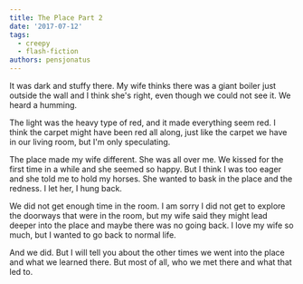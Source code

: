 ```yaml
---
title: The Place Part 2
date: '2017-07-12'
tags:
  - creepy
  - flash-fiction
authors: pensjonatus
---
```


It was dark and stuffy there. My wife thinks there was a giant boiler just
outside the wall and I think she's right, even though we could not see it. We
heard a humming.

<!-- truncate -->

The light was the heavy type of red, and it made everything seem red. I think
the carpet might have been red all along, just like the carpet we have in our
living room, but I'm only speculating.

The place made my wife different. She was all over me. We kissed for the first
time in a while and she seemed so happy. But I think I was too eager and she
told me to hold my horses. She wanted to bask in the place and the redness. I
let her, I hung back.

We did not get enough time in the room. I am sorry I did not get to explore the
doorways that were in the room, but my wife said they might lead deeper into the
place and maybe there was no going back. I love my wife so much, but I wanted to
go back to normal life.

And we did. But I will tell you about the other times we went into the place and
what we learned there. But most of all, who we met there and what that led to.
